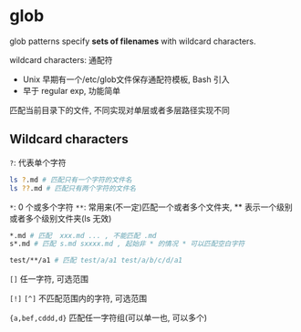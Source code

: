 # glob

glob patterns specify **sets of filenames** with wildcard characters.

wildcard characters: 通配符

- Unix 早期有一个/etc/glob文件保存通配符模板, Bash 引入
- 早于 regular exp, 功能简单

匹配当前目录下的文件, 不同实现对单层或者多层路径实现不同

## Wildcard characters

`?`: 代表单个字符

```bash
ls ?.md # 匹配只有一个字符的文件名
ls ??.md # 匹配只有两个字符的文件名
```

`*`: 0 个或多个字符
`**`: 常用来(不一定)匹配一个或者多个文件夹, ** 表示一个级别或者多个级别文件夹(ls 无效)


```bash
*.md # 匹配  xxx.md ... , 不能匹配 .md
s*.md # 匹配 s.md sxxxx.md , 起始非 * 的情况 * 可以匹配空白字符

test/**/a1 # 匹配 test/a/a1 test/a/b/c/d/a1
```

`[]` 任一字符, 可选范围

`[!]` `[^]` 不匹配范围内的字符, 可选范围

`{a,bef,cddd,d}` 匹配任一字符组(可以单一也, 可以多个)

